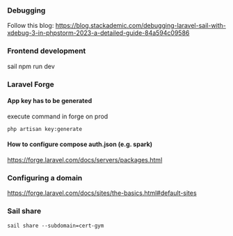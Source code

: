 ### Debugging 

Follow this blog: https://blog.stackademic.com/debugging-laravel-sail-with-xdebug-3-in-phpstorm-2023-a-detailed-guide-84a594c09586


### Frontend development 

sail npm run dev


### Laravel Forge

#### App key has to be generated
execute command in forge on prod

`php artisan key:generate`

#### How to configure compose auth.json (e.g. spark)
https://forge.laravel.com/docs/servers/packages.html

### Configuring a domain
https://forge.laravel.com/docs/sites/the-basics.html#default-sites


### Sail share

`sail share --subdomain=cert-gym`
